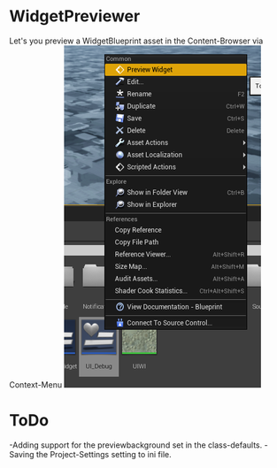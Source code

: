 
# WidgetPreviewer

Let's you preview a WidgetBlueprint asset in the Content-Browser via Context-Menu
![LuaMachine Logo](ContextMenuImg.png?raw=true "LuaMachine Logo")

# ToDo

-Adding support for the previewbackground set in the class-defaults.
-Saving the Project-Settings setting to ini file.
